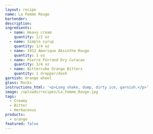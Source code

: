 ```yaml
---
layout: recipe
name: La Femme Rouge
bartender:
description:
ingredients:
  - name: Heavy cream
    quantity: 1/2 oz
  - name: Simple syrup
    quantity: 1/4 oz
  - name: 1912 Amerique Absinthe Rouge
    quantity: 1 oz
  - name: Pierre Ferrand Dry Curacao
    quantity: 3/4 oz
  - name: Bittercube Orange Bitters
    quantity: 1 dropper/dash
garnish: Orange wheel
glass: Rocks
instructions_html: '<p>Long shake, dump, dirty ice, garnish.</p>'
image: /uploads/recipes/La_Femme_Rouge.jpg
tags:
  - Creamy
  - Bitter
  - Herbaceous
products:
  - orange
featured: false
---
```



